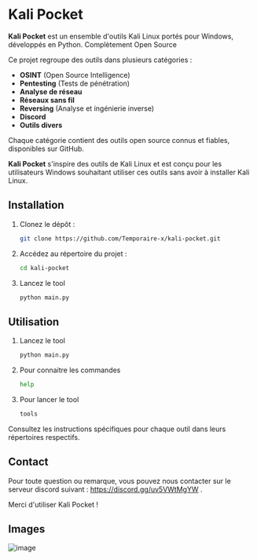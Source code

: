 # Kali Pocket

**Kali Pocket** est un ensemble d'outils Kali Linux portés pour Windows, développés en Python. Complètement Open Source

Ce projet regroupe des outils dans plusieurs catégories :
- **OSINT** (Open Source Intelligence)
- **Pentesting** (Tests de pénétration)
- **Analyse de réseau**
- **Réseaux sans fil**
- **Reversing** (Analyse et ingénierie inverse)
- **Discord**
- **Outils divers**

Chaque catégorie contient des outils open source connus et fiables, disponibles sur GitHub.

**Kali Pocket** s'inspire des outils de Kali Linux et est conçu pour les utilisateurs Windows souhaitant utiliser ces outils sans avoir à installer Kali Linux.

## Installation

1. Clonez le dépôt :
   ```bash
   git clone https://github.com/Temporaire-x/kali-pocket.git
   ```

2. Accédez au répertoire du projet :
    ```bash
    cd kali-pocket
    ```
3. Lancez le tool
    ```bash
    python main.py
    ```

## Utilisation

1. Lancez le tool
    ```bash
    python main.py
    ```
2. Pour connaitre les commandes
    ```bash
    help
    ```
3. Pour lancer le tool
    ```bash
    tools
    ```

Consultez les instructions spécifiques pour chaque outil dans leurs répertoires respectifs.


## Contact

Pour toute question ou remarque, vous pouvez nous contacter sur le serveur discord suivant : https://discord.gg/uv5VWtMgYW .

Merci d'utiliser Kali Pocket !

## Images

![image](https://github.com/user-attachments/assets/a32b521e-3cd6-49db-82c6-fc41272ef09a)
